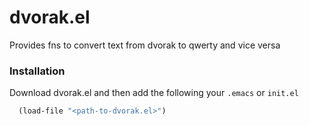 dvorak.el
============

Provides fns to convert text from dvorak to qwerty and vice versa

### Installation

Download dvorak.el and then add the following your `.emacs` or `init.el`

```lisp
  (load-file "<path-to-dvorak.el>")
```
